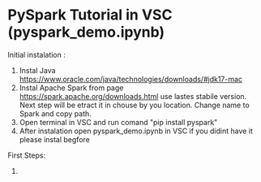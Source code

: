 # PySpark Tutorial in VSC (pyspark_demo.ipynb)

Initial instalation :

1. Instal Java https://www.oracle.com/java/technologies/downloads/#jdk17-mac
2. Instal Apache Spark from page https://spark.apache.org/downloads.html use lastes  stabile version. Next step will be etract it in chouse by you location. Change name to Spark and copy path. 
3. Open terminal in VSC and run comand "pip install pyspark"
4. After instalation open pyspark_demo.ipynb in VSC if you didint have it please instal begfore

First Steps:

1. 
